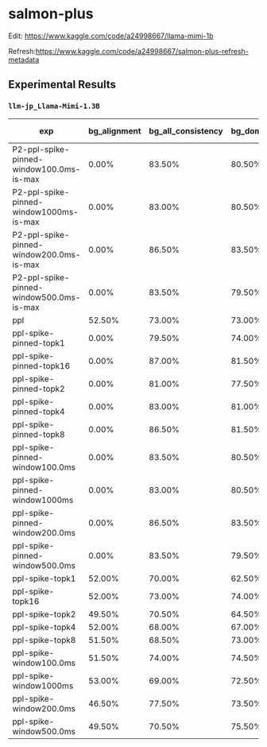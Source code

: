 # salmon-plus


Edit: https://www.kaggle.com/code/a24998667/llama-mimi-1b

Refresh:https://www.kaggle.com/code/a24998667/salmon-plus-refresh-metadata

## Experimental Results

<!-- AUTO-GEN: EXPERIMENTAL RESULTS BEGIN -->
### `llm-jp_Llama-Mimi-1.3B`

| exp | bg_alignment | bg_all_consistency | bg_domain_consistency | gender_consistency | rir_consistency | sentiment_alignment | sentiment_consistency | speaker_consistency | Avg Consistency | Avg Alignment | Avg All |
| --- | --- | --- | --- | --- | --- | --- | --- | --- | --- | --- | --- |
| P2-ppl-spike-pinned-window100.0ms-is-max | 0.00% | 83.50% | 80.50% | 88.00% | 84.50% | 0.00% | 84.50% | 88.00% | 84.83% | 0.00% | 63.62% |
| P2-ppl-spike-pinned-window1000ms-is-max | 0.00% | 83.00% | 80.50% | 99.00% | 88.00% | 0.00% | 92.50% | 95.50% | 89.75% | 0.00% | 67.31% |
| P2-ppl-spike-pinned-window200.0ms-is-max | 0.00% | 86.50% | 83.50% | 98.50% | 88.50% | 0.00% | 92.50% | 95.00% | 90.75% | 0.00% | 68.06% |
| P2-ppl-spike-pinned-window500.0ms-is-max | 0.00% | 83.50% | 79.50% | 100.00% | 84.50% | 0.00% | 95.50% | 96.00% | 89.83% | 0.00% | 67.38% |
| ppl | 52.50% | 73.00% | 73.00% | 83.50% | 91.50% | 48.50% | 79.50% | 85.00% | 80.92% | 50.50% | 73.31% |
| ppl-spike-pinned-topk1 | 0.00% | 79.50% | 74.00% | 92.00% | 76.50% | 0.00% | 81.50% | 88.00% | 81.92% | 0.00% | 61.44% |
| ppl-spike-pinned-topk16 | 0.00% | 87.00% | 81.50% | 99.00% | 86.00% | 0.00% | 92.00% | 94.50% | 90.00% | 0.00% | 67.50% |
| ppl-spike-pinned-topk2 | 0.00% | 81.00% | 77.50% | 97.50% | 80.00% | 0.00% | 88.00% | 91.00% | 85.83% | 0.00% | 64.38% |
| ppl-spike-pinned-topk4 | 0.00% | 83.00% | 81.00% | 99.00% | 82.00% | 0.00% | 88.50% | 91.50% | 87.50% | 0.00% | 65.62% |
| ppl-spike-pinned-topk8 | 0.00% | 86.50% | 81.50% | 99.50% | 83.00% | 0.00% | 92.00% | 94.50% | 89.50% | 0.00% | 67.12% |
| ppl-spike-pinned-window100.0ms | 0.00% | 83.50% | 80.50% | 88.00% | 84.50% | 0.00% | 84.50% | 88.00% | 84.83% | 0.00% | 63.62% |
| ppl-spike-pinned-window1000ms | 0.00% | 83.00% | 80.50% | 99.00% | 88.00% | 0.00% | 92.50% | 95.50% | 89.75% | 0.00% | 67.31% |
| ppl-spike-pinned-window200.0ms | 0.00% | 86.50% | 83.50% | 98.50% | 88.50% | 0.00% | 92.50% | 95.00% | 90.75% | 0.00% | 68.06% |
| ppl-spike-pinned-window500.0ms | 0.00% | 83.50% | 79.50% | 100.00% | 84.50% | 0.00% | 95.50% | 96.00% | 89.83% | 0.00% | 67.38% |
| ppl-spike-topk1 | 52.00% | 70.00% | 62.50% | 88.00% | 83.00% | 51.50% | 66.50% | 84.00% | 75.67% | 51.75% | 69.69% |
| ppl-spike-topk16 | 52.00% | 73.00% | 74.00% | 96.00% | 91.50% | 49.00% | 75.50% | 94.50% | 84.08% | 50.50% | 75.69% |
| ppl-spike-topk2 | 49.50% | 70.50% | 64.50% | 94.50% | 84.50% | 49.00% | 71.50% | 89.50% | 79.17% | 49.25% | 71.69% |
| ppl-spike-topk4 | 52.00% | 68.00% | 67.00% | 97.00% | 86.00% | 50.50% | 73.50% | 92.50% | 80.67% | 51.25% | 73.31% |
| ppl-spike-topk8 | 51.50% | 68.50% | 73.00% | 96.50% | 88.00% | 50.00% | 79.00% | 93.50% | 83.08% | 50.75% | 75.00% |
| ppl-spike-window100.0ms | 51.50% | 74.00% | 74.50% | 96.50% | 86.50% | 51.00% | 84.50% | 90.50% | 84.42% | 51.25% | 76.12% |
| ppl-spike-window1000ms | 53.00% | 69.00% | 72.50% | 97.00% | 90.00% | 54.00% | 79.50% | 94.00% | 83.67% | 53.50% | 76.12% |
| ppl-spike-window200.0ms | 46.50% | 77.50% | 73.50% | 99.00% | 87.00% | 49.50% | 87.50% | 93.50% | 86.33% | 48.00% | 76.75% |
| ppl-spike-window500.0ms | 49.50% | 70.50% | 75.50% | 98.00% | 92.50% | 54.00% | 85.00% | 94.00% | 85.92% | 51.75% | 77.38% |
<!-- AUTO-GEN: EXPERIMENTAL RESULTS END -->
